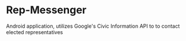 # Rep-Messenger
Android application, utilizes Google's Civic Information API to to contact elected representatives

